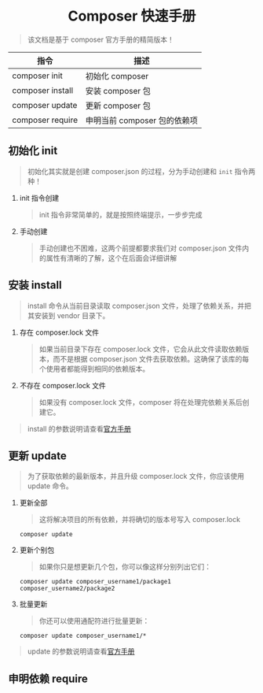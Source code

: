 # <center>Composer 快速手册</center>

> 该文档是基于 composer 官方手册的精简版本！

| 指令             | 描述                         |
| ---------------- | ---------------------------- |
| composer init    | 初始化 composer              |
| composer install | 安装 composer 包             |
| composer update  | 更新 composer 包             |
| composer require | 申明当前 composer 包的依赖项 |

## 初始化 init

> 初始化其实就是创建 composer.json 的过程，分为手动创建和 `init` 指令两种！

1. init 指令创建

   > init 指令非常简单的，就是按照终端提示，一步步完成

2. 手动创建
   > 手动创建也不困难，这两个前提都要求我们对 composer.json 文件内的属性有清晰的了解，这个在后面会详细讲解

## 安装 install

> install 命令从当前目录读取 composer.json 文件，处理了依赖关系，并把其安装到 vendor 目录下。

1. 存在 composer.lock 文件

   > 如果当前目录下存在 composer.lock 文件，它会从此文件读取依赖版本，而不是根据 composer.json 文件去获取依赖。这确保了该库的每个使用者都能得到相同的依赖版本。

2. 不存在 composer.lock 文件

   > 如果没有 composer.lock 文件，composer 将在处理完依赖关系后创建它。

> install 的参数说明请查看[官方手册](https://docs.phpcomposer.com/03-cli.html#install)

## 更新 update

> 为了获取依赖的最新版本，并且升级 composer.lock 文件，你应该使用 update 命令。

1. 更新全部
    > 这将解决项目的所有依赖，并将确切的版本号写入 composer.lock

    ```shell
    composer update
    ```

2. 更新个别包
    > 如果你只是想更新几个包，你可以像这样分别列出它们：

    ```shell
    composer update composer_username1/package1 composer_username2/package2
    ```

3. 批量更新
    > 你还可以使用通配符进行批量更新：

    ```shell
    composer update composer_username1/*
    ```

> update 的参数说明请查看[官方手册](https://docs.phpcomposer.com/03-cli.html#update)

## 申明依赖 require
